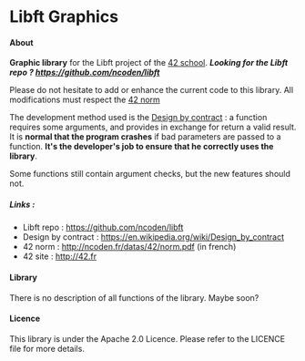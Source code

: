 Libft Graphics
=====

#### About
**Graphic library** for the Libft project of the [42 school](http://42.fr).
***Looking for the Libft repo ? https://github.com/ncoden/libft***

Please do not hesitate to add or enhance the current code to this library.
All modifications must respect the [42 norm](http://ncoden.fr/datas/42/norm.pdf)

The development method used is the [Design by contract](https://en.wikipedia.org/wiki/Design_by_contract) : a function requires some arguments, and provides in exchange for return a valid result. It is **normal that the program crashes** if bad parameters are passed to a function. **It's the developer's job to ensure that he correctly uses the library**.

Some functions still contain argument checks, but the new features should not.

##### Links :
* Libft repo : https://github.com/ncoden/libft
* Design by contract : https://en.wikipedia.org/wiki/Design_by_contract
* 42 norm : http://ncoden.fr/datas/42/norm.pdf (in french)
* 42 site : http://42.fr

#### Library

There is no description of all functions of the library. Maybe soon?

#### Licence
This library is under the Apache 2.0 Licence.
Please refer to the LICENCE file for more details.

